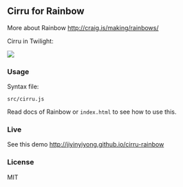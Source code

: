 
Cirru for Rainbow
------

More about Rainbow http://craig.is/making/rainbows/

Cirru in Twilight:

![](http://ww4.sinaimg.cn/large/62752320gw1eb5unv72blj20cq0hdjsd.jpg)

### Usage

Syntax file:

```
src/cirru.js
```

Read docs of Rainbow or `index.html` to see how to use this.

### Live

See this demo http://jiyinyiyong.github.io/cirru-rainbow

### License

MIT
